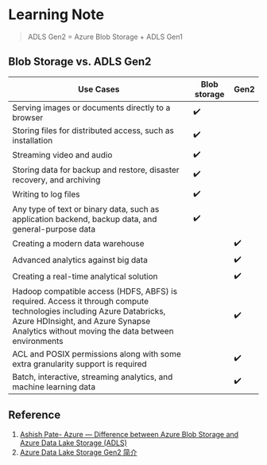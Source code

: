 # Learning Note

> ADLS Gen2 = Azure Blob Storage + ADLS Gen1

## Blob Storage vs.  ADLS Gen2
| Use Cases | Blob storage | Gen2 |
| --- | --- | --- |
| Serving images or documents directly to a browser | ✔️ |  |
| Storing files for distributed access, such as installation | ✔️ |  |
| Streaming video and audio | ✔️ |  |
| Storing data for backup and restore, disaster recovery, and archiving | ✔️ |  |
| Writing to log files | ✔️ |  |
| Any type of text or binary data, such as application backend, backup data, and general-purpose data | ✔️ |  |
| Creating a modern data warehouse |  | ✔️ |
| Advanced analytics against big data |  | ✔️ |
| Creating a real-time analytical solution |  | ✔️ |
| Hadoop compatible access (HDFS, ABFS) is required. Access it through compute technologies including Azure Databricks, Azure HDInsight, and Azure Synapse Analytics without moving the data between environments |  | ✔️ |
| ACL and POSIX permissions along with some extra granularity support is required |  | ✔️ |
| Batch, interactive, streaming analytics, and machine learning data |  | ✔️ |


## Reference
1. [Ashish Pate- Azure — Difference between Azure Blob Storage and Azure Data Lake Storage (ADLS)
](https://medium.com/awesome-azure/azure-difference-between-azure-blob-storage-and-azure-data-lake-storage-comparison-azure-blob-vs-adls-gen2-81af5ef2a6e1)
2. [Azure Data Lake Storage Gen2 简介
](https://learn.microsoft.com/zh-cn/azure/storage/blobs/data-lake-storage-introduction)
